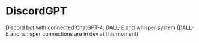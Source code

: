 # DiscordGPT
Discord bot with connected ChatGPT-4, DALL-E and whisper system (DALL-E and whisper connections are in dev at this moment)
